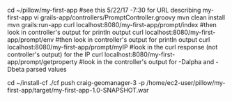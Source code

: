cd ~/pillow/my-first-app #see this 5/22/17 -7:30 for URL describing my-first-app
vi grails-app/controllers/PromptController.groovy
mvn clean install
mvn grails:run-app
curl localhost:8080/my-first-app/prompt/index #then look in controller's output for println output
curl localhost:8080/my-first-app/prompt/env #then look in controller's output for println output
curl localhost:8080/my-first-app/prompt/myIP #look in the curl response (not controller's output) for the IP 
curl localhost:8080/my-first-app/prompt/getproperty #look in the controller's output for -Dalpha and -Dbeta parsed values

cd ~/install-cf
./cf push craig-geomanager-3 -p /home/ec2-user/pillow/my-first-app/target/my-first-app-1.0-SNAPSHOT.war 
